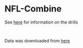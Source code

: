 # NFL-Combine

See [here](http://www.nfl.com/combine/workouts) for information on the drills

<br>

Data was downloaded from [here](https://www.pro-football-reference.com/draft/2020-combine.htm)
